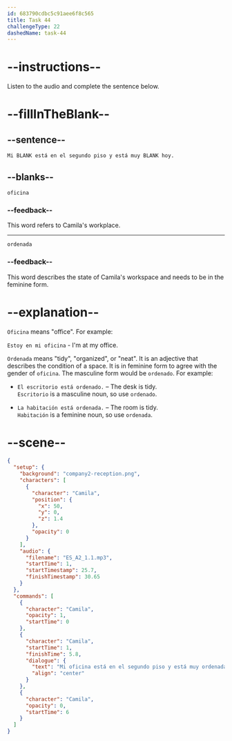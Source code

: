 ```yaml
---
id: 683790cdbc5c91aee6f8c565
title: Task 44
challengeType: 22
dashedName: task-44
---
```


<!-- (Audio) Camila: Mi oficina está en el segundo piso y está muy ordenada hoy. -->

# --instructions--

Listen to the audio and complete the sentence below.

# --fillInTheBlank--

## --sentence--

`Mi BLANK está en el segundo piso y está muy BLANK hoy.`

## --blanks--

`oficina`

### --feedback--

This word refers to Camila's workplace.

---

`ordenada`

### --feedback--

This word describes the state of Camila's workspace and needs to be in the feminine form.

# --explanation--

`Oficina` means "office". For example:

`Estoy en mi oficina` - I'm at my office.

`Ordenada` means "tidy", "organized", or "neat". It is an adjective that describes the condition of a space. It is in feminine form to agree with the gender of `oficina`. The masculine form would be `ordenado`. For example:

- `El escritorio está ordenado.` – The desk is tidy.  
  `Escritorio` is a masculine noun, so use `ordenado`.

- `La habitación está ordenada.` – The room is tidy.  
  `Habitación` is a feminine noun, so use `ordenada`.

# --scene--

```json
{
  "setup": {
    "background": "company2-reception.png",
    "characters": [
      {
        "character": "Camila",
        "position": {
          "x": 50,
          "y": 0,
          "z": 1.4
        },
        "opacity": 0
      }
    ],
    "audio": {
      "filename": "ES_A2_1.1.mp3",
      "startTime": 1,
      "startTimestamp": 25.7,
      "finishTimestamp": 30.65
    }
  },
  "commands": [
    {
      "character": "Camila",
      "opacity": 1,
      "startTime": 0
    },
    {
      "character": "Camila",
      "startTime": 1,
      "finishTime": 5.8,
      "dialogue": {
        "text": "Mi oficina está en el segundo piso y está muy ordenada hoy.",
        "align": "center"
      }
    },
    {
      "character": "Camila",
      "opacity": 0,
      "startTime": 6
    }
  ]
}
```
